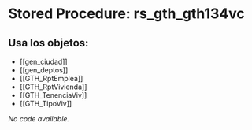 # Stored Procedure: rs_gth_gth134vc

## Usa los objetos:
- [[gen_ciudad]]
- [[gen_deptos]]
- [[GTH_RptEmplea]]
- [[GTH_RptVivienda]]
- [[GTH_TenenciaViv]]
- [[GTH_TipoViv]]

*No code available.*
